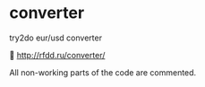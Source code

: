 # converter
try2do eur/usd converter

:link: http://rfdd.ru/converter/

All non-working parts of the code are commented.
